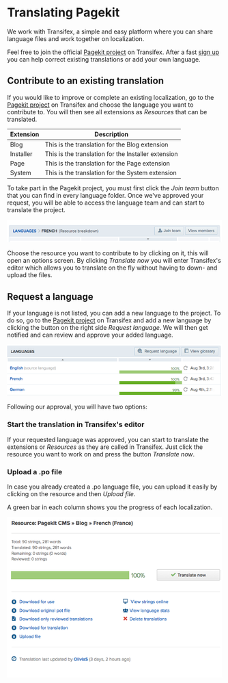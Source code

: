 # Translating Pagekit

<p class="uk-article-lead">We work with Transifex, a simple and easy platform where you can share language files and work together on localization.</p>

Feel free to join the official [Pagekit project](http://www.transifex.com/organization/pagekit/) on Transifex. After a fast [sign up](http://www.transifex.com/signup/) you can help correct existing translations or add your own language.

## Contribute to an existing translation

If you would like to improve or complete an existing localization, go to the [Pagekit project](http://www.transifex.com/organization/pagekit/) on Transifex and choose the language you want to contribute to. You will then see all extensions as *Resources* that can be translated.

| Extension    | Description |
|--------------|-------------|
| Blog         | This is the translation for the Blog extension |
| Installer    | This is the translation for the Installer extension |
| Page         | This is the translation for the Page extension |
| System       | This is the translation for the System extension |

To take part in the Pagekit project, you must first click the *Join team* button that you can find in every language folder. Once we've approved your request, you will be able to access the language team and can start to translate the project.

![Join team](images/guide-translation-join.png)

Choose the resource you want to contribute to by clicking on it, this will open an options screen. By clicking *Translate now* you will enter Transifex's editor which allows you to translate on the fly without having to down- and upload the files.

## Request a language

If your language is not listed, you can add a new language to the project. To do so, go to the [Pagekit project](http://www.transifex.com/organization/pagekit/) on Transifex and add a new language by clicking the button on the right side *Request language*. We will then get notified and can review and approve your added language.

![Request a language](images/guide-translation-request.png)

Following our approval, you will have two options:

### Start the translation in Transifex's editor

If your requested language was approved, you can start to translate the extensions or *Resources* as they are called in Transifex. Just click the resource you want to work on and press the button *Translate now*.

### Upload a .po file
In case you already created a .po language file, you can upload it easily by clicking on the resource and then *Upload file*.

A green bar in each column shows you the progress of each localization.

![Options](images/guide-translation-options.png)
